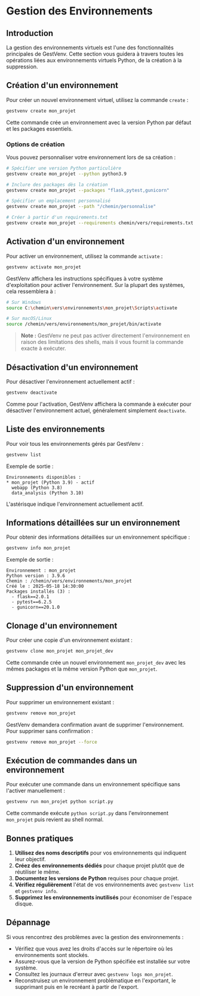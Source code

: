 # Gestion des Environnements

## Introduction

La gestion des environnements virtuels est l'une des fonctionnalités principales de GestVenv. Cette section vous guidera à travers toutes les opérations liées aux environnements virtuels Python, de la création à la suppression.

## Création d'un environnement

Pour créer un nouvel environnement virtuel, utilisez la commande `create` :

```bash
gestvenv create mon_projet
```

Cette commande crée un environnement avec la version Python par défaut et les packages essentiels.

### Options de création

Vous pouvez personnaliser votre environnement lors de sa création :

```bash
# Spécifier une version Python particulière
gestvenv create mon_projet --python python3.9

# Inclure des packages dès la création
gestvenv create mon_projet --packages "flask,pytest,gunicorn"

# Spécifier un emplacement personnalisé
gestvenv create mon_projet --path "/chemin/personnalise"

# Créer à partir d'un requirements.txt
gestvenv create mon_projet --requirements chemin/vers/requirements.txt
```

## Activation d'un environnement

Pour activer un environnement, utilisez la commande `activate` :

```bash
gestvenv activate mon_projet
```

GestVenv affichera les instructions spécifiques à votre système d'exploitation pour activer l'environnement. Sur la plupart des systèmes, cela ressemblera à :

```bash
# Sur Windows
source C:\chemin\vers\environnements\mon_projet\Scripts\activate

# Sur macOS/Linux
source /chemin/vers/environnements/mon_projet/bin/activate
```

> **Note :** GestVenv ne peut pas activer directement l'environnement en raison des limitations des shells, mais il vous fournit la commande exacte à exécuter.

## Désactivation d'un environnement

Pour désactiver l'environnement actuellement actif :

```bash
gestvenv deactivate
```

Comme pour l'activation, GestVenv affichera la commande à exécuter pour désactiver l'environnement actuel, généralement simplement `deactivate`.

## Liste des environnements

Pour voir tous les environnements gérés par GestVenv :

```bash
gestvenv list
```

Exemple de sortie :

```
Environnements disponibles :
* mon_projet (Python 3.9) - actif
  webapp (Python 3.8)
  data_analysis (Python 3.10)
```

L'astérisque indique l'environnement actuellement actif.

## Informations détaillées sur un environnement

Pour obtenir des informations détaillées sur un environnement spécifique :

```bash
gestvenv info mon_projet
```

Exemple de sortie :

```
Environnement : mon_projet
Python version : 3.9.6
Chemin : /chemin/vers/environnements/mon_projet
Créé le : 2025-05-18 14:30:00
Packages installés (3) :
  - flask==2.0.1
  - pytest==6.2.5
  - gunicorn==20.1.0
```

## Clonage d'un environnement

Pour créer une copie d'un environnement existant :

```bash
gestvenv clone mon_projet mon_projet_dev
```

Cette commande crée un nouvel environnement `mon_projet_dev` avec les mêmes packages et la même version Python que `mon_projet`.

## Suppression d'un environnement

Pour supprimer un environnement existant :

```bash
gestvenv remove mon_projet
```

GestVenv demandera confirmation avant de supprimer l'environnement. Pour supprimer sans confirmation :

```bash
gestvenv remove mon_projet --force
```

## Exécution de commandes dans un environnement

Pour exécuter une commande dans un environnement spécifique sans l'activer manuellement :

```bash
gestvenv run mon_projet python script.py
```

Cette commande exécute `python script.py` dans l'environnement `mon_projet` puis revient au shell normal.

## Bonnes pratiques

1. **Utilisez des noms descriptifs** pour vos environnements qui indiquent leur objectif.
2. **Créez des environnements dédiés** pour chaque projet plutôt que de réutiliser le même.
3. **Documentez les versions de Python** requises pour chaque projet.
4. **Vérifiez régulièrement** l'état de vos environnements avec `gestvenv list` et `gestvenv info`.
5. **Supprimez les environnements inutilisés** pour économiser de l'espace disque.

## Dépannage

Si vous rencontrez des problèmes avec la gestion des environnements :

- Vérifiez que vous avez les droits d'accès sur le répertoire où les environnements sont stockés.
- Assurez-vous que la version de Python spécifiée est installée sur votre système.
- Consultez les journaux d'erreur avec `gestvenv logs mon_projet`.
- Reconstruisez un environnement problématique en l'exportant, le supprimant puis en le recréant à partir de l'export.
